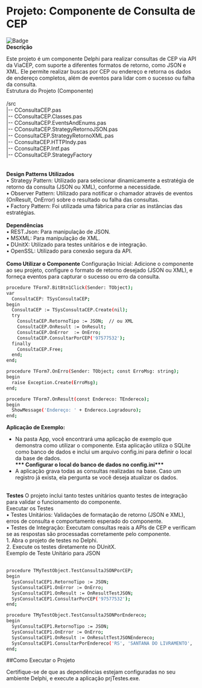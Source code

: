 <h1>Projeto: Componente de Consulta de CEP</h1>


![Badge](https://img.shields.io/static/v1?label=delphi&message=language&color=blue&style=for-the-badge&logo=delphi)</br>
<b>Descrição</b></br>

Este projeto é um componente Delphi para realizar consultas de CEP via API da ViaCEP, com suporte a diferentes formatos de retorno, como JSON e XML. Ele permite realizar buscas por CEP ou endereço e retorna os dados de endereço completos, além de eventos para lidar com o sucesso ou falha da consulta.</br>
Estrutura do Projeto (Componente)</br>
</br>
/src</br>
  |-- CConsultaCEP.pas</br>
  |-- CConsultaCEP.Classes.pas</br>
  |-- CConsultaCEP.EventsAndEnums.pas</br>
  |-- CConsultaCEP.StrategyRetornoJSON.pas</br>
  |-- CconsultaCEP.StrategyRetornoXML.pas</br>
  |-- CconsultaCEP.HTTPIndy.pas</br>
  |-- CconsultaCEP.Intf.pas</br>
  |-- CConsultaCEP.StrategyFactory</br>
  </br>
</br>
<b>Design Patterns Utilizados</b></br>
    • Strategy Pattern: Utilizado para selecionar dinamicamente a estratégia de retorno da consulta (JSON ou XML), conforme a necessidade.</br>
    • Observer Pattern: Utilizado para notificar o chamador através de eventos (OnResult, OnError) sobre o resultado ou falha das consultas.</br>
    • Factory Pattern:  Foi utilizada uma fábrica para criar as instâncias das estratégias.</br>
</br>
<b>Dependências</b></br>
    • REST.Json: Para manipulação de JSON.</br>
    • MSXML: Para manipulação de XML. </br>
    • DUnitX: Utilizado para testes unitários e de integração.</br>
    • OpenSSL: Utilizado para conexão segura da API.</br>
    </br>
<b>Como Utilizar o Componente</b>
    Configuração Inicial: Adicione o componente ao seu projeto, configure o formato de retorno desejado (JSON ou XML), e forneça eventos para capturar o sucesso ou erro da consulta.</br>
```sh
procedure TForm7.BitBtn1Click(Sender: TObject);
var
  ConsultaCEP: TSysConsultaCEP;
begin
  ConsultaCEP := TSysConsultaCEP.Create(nil);
  try
    ConsultaCEP.RetornoTipo := JSON;  // ou XML
    ConsultaCEP.OnResult := OnResult;
    ConsultaCEP.OnError  := OnErro;
    ConsultaCEP.ConsultarPorCEP('97577532');
  finally
    ConsultaCEP.Free;
  end;
end;

procedure TForm7.OnErro(Sender: TObject; const ErroMsg: string);
begin
  raise Exception.Create(ErroMsg);
end;

procedure TForm7.OnResult(const Endereco: TEndereco);
begin
  ShowMessage('Endereço: ' + Endereco.Logradouro);
end;
```

<b>Aplicação de Exemplo:</b><br>
- Na pasta App, você encontrará uma aplicação de exemplo que demonstra como utilizar o componente. Esta aplicação utiliza o SQLite como banco de dados e inclui um arquivo config.ini para definir o local da base de dados. </br>
<b>*** Configurar o local do banco de dados no config.ini***</b><br>
- A aplicação grava todas as consultas realizadas na base. Caso um registro já exista, ela pergunta se você deseja atualizar os dados. </br>
</br>
<b>Testes</b>
O projeto inclui tanto testes unitários quanto testes de integração para validar o funcionamento do componente.</br>
Executar os Testes</br>
    • Testes Unitários: Validações de formatação de retorno (JSON e XML), erros de consulta e comportamento esperado do componente.</br>
    • Testes de Integração: Executam consultas reais a APIs de CEP e verificam se as respostas são processadas corretamente pelo componente.</br>
    1. Abra o projeto de testes no Delphi.</br>
    2. Execute os testes diretamente no DUnitX.</br>
Exemplo de Teste Unitário para JSON</br>
</br>

```sh
procedure TMyTestObject.TestConsultaJSONPorCEP;
begin
  SysConsultaCEP1.RetornoTipo := JSON;
  SysConsultaCEP1.OnError := OnErro;
  SysConsultaCEP1.OnResult := OnResultTestJSON;
  SysConsultaCEP1.ConsultarPorCEP('97577532');
end;

procedure TMyTestObject.TestConsultaJSONPorEndereco;
begin
  SysConsultaCEP1.RetornoTipo := JSON;
  SysConsultaCEP1.OnError := OnErro;
  SysConsultaCEP1.OnResult := OnResultTestJSONEndereco;
  SysConsultaCEP1.ConsultarPorEndereco('RS', 'SANTANA DO LIVRAMENTO', 'LUIZ PEDRO IRIGOIEN');
end;
```

##Como Executar o Projeto

Certifique-se de que as dependências estejam configuradas no seu ambiente Delphi, e execute a aplicação prjTestes.exe.</br>

